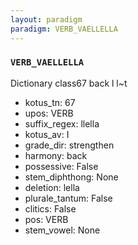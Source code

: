 ```yaml
---
layout: paradigm
paradigm: VERB_VAELLELLA
---
```

### ` VERB_VAELLELLA `

Dictionary class67 back l l~t
* kotus_tn: 67
* upos: VERB
* suffix_regex: llella
* kotus_av: I
* grade_dir: strengthen
* harmony: back
* possessive: False
* stem_diphthong: None
* deletion: lella
* plurale_tantum: False
* clitics: False
* pos: VERB
* stem_vowel: None
